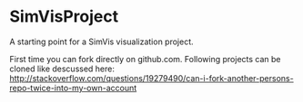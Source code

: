 # SimVisProject
A starting point for a SimVis visualization project.

First time you can fork directly on github.com. Following projects can be cloned like descussed here:
http://stackoverflow.com/questions/19279490/can-i-fork-another-persons-repo-twice-into-my-own-account